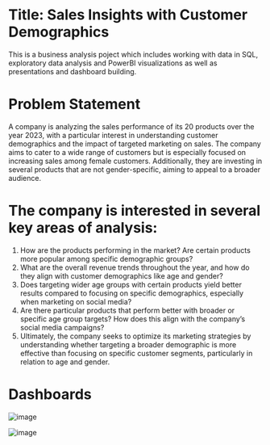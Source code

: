 # Title: Sales Insights with Customer Demographics

This is a business analysis poject which includes working with data in SQL, exploratory data analysis and PowerBI visualizations as well as presentations and dashboard building.

# Problem Statement
A company is analyzing the sales performance of its 20 products over the year 2023, with a particular interest in understanding customer demographics and the impact of targeted marketing on sales. The company aims to cater to a wide range of customers but is especially focused on increasing sales among female customers. Additionally, they are investing in several products that are not gender-specific, aiming to appeal to a broader audience.

# The company is interested in several key areas of analysis:

1. How are the products performing in the market? Are certain products more popular among specific demographic groups?
2. What are the overall revenue trends throughout the year, and how do they align with customer demographics like age and gender?
3. Does targeting wider age groups with certain products yield better results compared to focusing on specific demographics, especially when marketing on social media?
4. Are there particular products that perform better with broader or specific age group targets? How does this align with the company’s social media campaigns?
5. Ultimately, the company seeks to optimize its marketing strategies by understanding whether targeting a broader demographic is more effective than focusing on specific customer segments, particularly in relation to age and gender.


# Dashboards

![image](https://github.com/user-attachments/assets/ed2eb62b-0c95-44ab-8c42-1bd99c7d889e)


![image](https://github.com/user-attachments/assets/39c95d1d-620c-4b23-b0bd-3ace5e1c881f)
